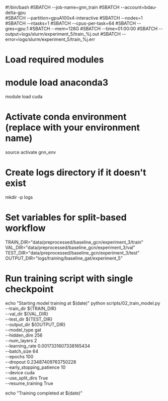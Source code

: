 #!/bin/bash
#SBATCH --job-name=gnn_train
#SBATCH --account=bdau-delta-gpu    
#SBATCH --partition=gpuA100x4-interactive
#SBATCH --nodes=1
#SBATCH --ntasks=1
#SBATCH --cpus-per-task=64
#SBATCH --gres=gpu:1
#SBATCH --mem=128G
#SBATCH --time=01:00:00
#SBATCH --output=logs/slurm/experiment_5/train_%j.out
#SBATCH --error=logs/slurm/experiment_5/train_%j.err

# Load required modules
# module load anaconda3
module load cuda

# Activate conda environment (replace with your environment name)
source activate gnn_env

# Create logs directory if it doesn't exist
mkdir -p logs

# Set variables for split-based workflow
TRAIN_DIR="data/preprocessed/baseline_gcn/experiment_3/train"
VAL_DIR="data/preprocessed/baseline_gcn/experiment_3/val"
TEST_DIR="data/preprocessed/baseline_gcn/experiment_3/test"
OUTPUT_DIR="logs/training/baseline_gat/experiment_5"

# Run training script with single checkpoint
echo "Starting model training at $(date)"
python scripts/02_train_model.py \
  --train_dir ${TRAIN_DIR} \
  --val_dir ${VAL_DIR} \
  --test_dir ${TEST_DIR} \
  --output_dir ${OUTPUT_DIR} \
  --model_type gat \
  --hidden_dim 256 \
  --num_layers 2 \
  --learning_rate 0.0017331607338165434 \
  --batch_size 64 \
  --epochs 100 \
  --dropout 0.23487409763750228 \
  --early_stopping_patience 10 \
  --device cuda \
  --use_split_dirs True \
  --resume_training True

echo "Training completed at $(date)"
